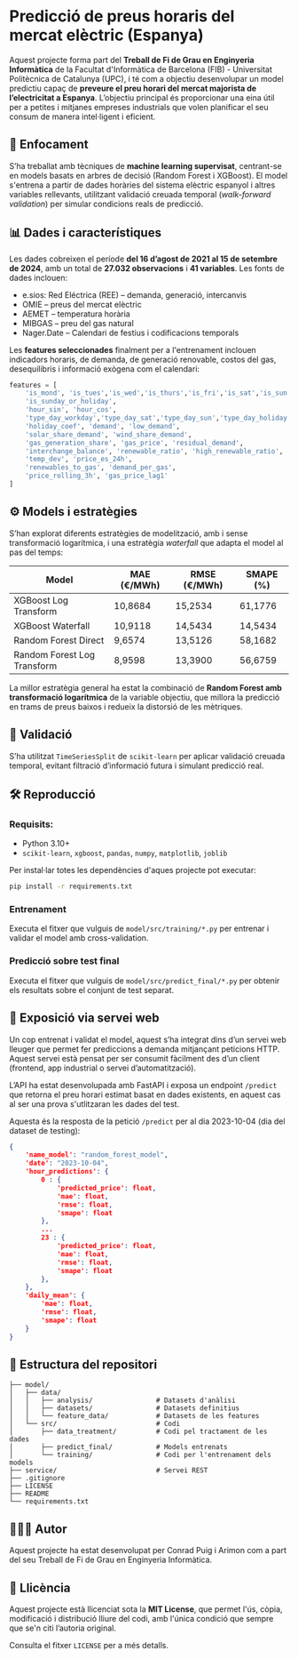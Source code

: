 
# Predicció de preus horaris del mercat elèctric (Espanya)

Aquest projecte forma part del **Treball de Fi de Grau en Enginyeria Informàtica** de la Facultat d'Informàtica de Barcelona (FIB) - Universitat Politècnica de Catalunya (UPC), i té com a objectiu desenvolupar un model predictiu capaç de **preveure el preu horari del mercat majorista de l’electricitat a Espanya**. L’objectiu principal és proporcionar una eina útil per a petites i mitjanes empreses industrials que volen planificar el seu consum de manera intel·ligent i eficient.

## 🧠 Enfocament

S’ha treballat amb tècniques de **machine learning supervisat**, centrant-se en models basats en arbres de decisió (Random Forest i XGBoost). El model s'entrena a partir de dades horàries del sistema elèctric espanyol i altres variables rellevants, utilitzant validació creuada temporal (*walk-forward validation*) per simular condicions reals de predicció.

## 📊 Dades i característiques

Les dades cobreixen el període **del 16 d’agost de 2021 al 15 de setembre de 2024**, amb un total de **27.032 observacions** i **41 variables**. Les fonts de dades inclouen:

- e.sios: Red Eléctrica (REE) – demanda, generació, intercanvis
- OMIE – preus del mercat elèctric
- AEMET – temperatura horària
- MIBGAS – preu del gas natural
- Nager.Date – Calendari de festius i codificacions temporals

Les **features seleccionades** finalment per a l'entrenament inclouen indicadors horaris, de demanda, de generació renovable, costos del gas, desequilibris i informació exògena com el calendari:

```python
features = [
    'is_mond', 'is_tues','is_wed','is_thurs','is_fri','is_sat','is_sun',
    'is_sunday_or_holiday',
    'hour_sin', 'hour_cos',
    'type_day_workday','type_day_sat','type_day_sun','type_day_holiday',
    'holiday_coef', 'demand', 'low_demand',
    'solar_share_demand', 'wind_share_demand',
    'gas_generation_share', 'gas_price', 'residual_demand',
    'interchange_balance', 'renewable_ratio', 'high_renewable_ratio',
    'temp_dev', 'price_es_24h',
    'renewables_to_gas', 'demand_per_gas',
    'price_rolling_3h', 'gas_price_lag1'
]
```

## ⚙️ Models i estratègies

S’han explorat diferents estratègies de modelització, amb i sense transformació logarítmica, i una estratègia *waterfall* que adapta el model al pas del temps:

|Model                      |	MAE (€/MWh) |	RMSE (€/MWh)	| SMAPE (%) |
|---------------------------|-------------|---------------|-----------|
|XGBoost Log Transform      |	10,8684     |	15,2534       |	61,1776   |
|XGBoost Waterfall          |	10,9118     |	14,5434       |	14,5434   |
|Random Forest Direct       |	9,6574      |	13,5126       |	58,1682   |
|Random Forest Log Transform|	8,9598      |	13,3900       |	56,6759   |

La millor estratègia general ha estat la combinació de **Random Forest amb transformació logarítmica** de la variable objectiu, que millora la predicció en trams de preus baixos i redueix la distorsió de les mètriques.

## 🧪 Validació
S’ha utilitzat `TimeSeriesSplit` de `scikit-learn` per aplicar validació creuada temporal, evitant filtració d’informació futura i simulant predicció real.

## 🛠️ Reproducció

### Requisits:
- Python 3.10+
- `scikit-learn`, `xgboost`, `pandas`, `numpy`, `matplotlib`, `joblib`

Per instal·lar totes les dependències d'aques projecte pot executar:

```bash
pip install -r requirements.txt
```

### Entrenament

Executa el fitxer que vulguis de `model/src/training/*.py` per entrenar i validar el model amb cross-validation.

### Predicció sobre test final

Executa el fitxer que vulguis de `model/src/predict_final/*.py` per obtenir els resultats sobre el conjunt de test separat.

## 🔌 Exposició via servei web

Un cop entrenat i validat el model, aquest s’ha integrat dins d’un servei web lleuger que permet fer prediccions a demanda mitjançant peticions HTTP. Aquest servei està pensat per ser consumit fàcilment des d’un client (frontend, app industrial o servei d’automatització).

L’API ha estat desenvolupada amb FastAPI i exposa un endpoint `/predict` que retorna el preu horari estimat basat en dades existents, en aquest cas al ser una prova s'utlitzaran les dades del test.

Aquesta és la resposta de la petició `/predict` per al dia 2023-10-04 (dia del dataset de testing):

````json
{
    'name_model': "random_forest_model",
    'date': "2023-10-04",
    'hour_predictions': {
        0 : {
            'predicted_price': float, 
            'mae': float, 
            'rmse': float,
            'smape': float
        },
        ...
        23 : {
            'predicted_price': float, 
            'mae': float, 
            'rmse': float,
            'smape': float
        },
    },
    'daily_mean': {
        'mae': float,
        'rmse': float,
        'smape': float
    }
}
````

## 📁 Estructura del repositori


````
├── model/
│   ├── data/
│   │   ├── analysis/                # Datasets d'anàlisi
│   │   ├── datasets/                # Datasets definitius 
│   │   └── feature_data/            # Datasets de les features
│   └── src/                         # Codi
│       ├── data_treatment/          # Codi pel tractament de les dades
│       ├── predict_final/           # Models entrenats
│       └── training/                # Codi per l'entrenament dels models
├── service/                         # Servei REST
├── .gitignore
├── LICENSE
├── README
└── requirements.txt
````

## 🧑🏼‍💻 Autor

Aquest projecte ha estat desenvolupat per Conrad Puig i Arimon com a part del seu Treball de Fi de Grau en Enginyeria Informàtica.

## 📄 Llicència

Aquest projecte està llicenciat sota la **MIT License**, que permet l'ús, còpia, modificació i distribució lliure del codi, amb l'única condició que sempre que se'n citi l’autoria original.

Consulta el fitxer `LICENSE` per a més detalls.